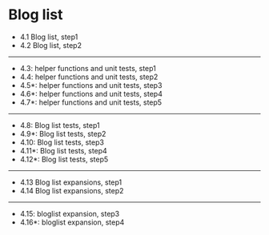 # Blog list

- 4.1 Blog list, step1
- 4.2 Blog list, step2

---

- 4.3: helper functions and unit tests, step1
- 4.4: helper functions and unit tests, step2
- 4.5\*: helper functions and unit tests, step3
- 4.6\*: helper functions and unit tests, step4
- 4.7\*: helper functions and unit tests, step5

---

- 4.8: Blog list tests, step1
- 4.9\*: Blog list tests, step2
- 4.10: Blog list tests, step3
- 4.11\*: Blog list tests, step4
- 4.12\*: Blog list tests, step5

---

- 4.13 Blog list expansions, step1
- 4.14 Blog list expansions, step2

---

- 4.15: bloglist expansion, step3
- 4.16\*: bloglist expansion, step4
